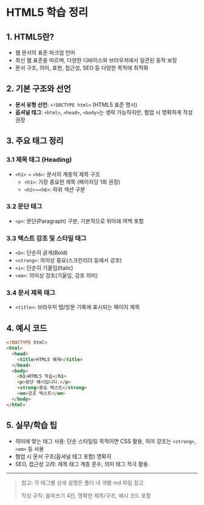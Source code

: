 # HTML5 학습 정리

## 1. HTML5란?
- 웹 문서의 표준 마크업 언어
- 최신 웹 표준을 따르며, 다양한 디바이스와 브라우저에서 일관된 동작 보장
- 문서 구조, 의미, 표현, 접근성, SEO 등 다양한 목적에 최적화

## 2. 기본 구조와 선언
- **문서 유형 선언**: `<!DOCTYPE html>` (HTML5 표준 명시)
- **옵셔널 태그**: `<html>`, `<head>`, `<body>`는 생략 가능하지만, 협업 시 명확하게 작성 권장

## 3. 주요 태그 정리

### 3.1 제목 태그 (Heading)
- `<h1>` ~ `<h6>`: 문서의 계층적 제목 구조
    - `<h1>`: 가장 중요한 제목 (페이지당 1회 권장)
    - `<h2>`~`<h6>`: 하위 섹션 구분

### 3.2 문단 태그
- `<p>`: 문단(Paragraph) 구분, 기본적으로 위아래 여백 포함

### 3.3 텍스트 강조 및 스타일 태그
- `<b>`: 단순히 굵게(Bold)
- `<strong>`: 의미상 중요(스크린리더 등에서 강조)
- `<i>`: 단순히 기울임(Italic)
- `<em>`: 의미상 강조(기울임, 강조 의미)

### 3.4 문서 제목 태그
- `<title>`: 브라우저 탭/방문 기록에 표시되는 페이지 제목

## 4. 예시 코드
```html
<!DOCTYPE html>
<html>
  <head>
    <title>HTML5 예제</title>
  </head>
  <body>
    <h1>HTML5 학습</h1>
    <p>문단 예시입니다.</p>
    <strong>중요 텍스트</strong>
    <em>강조 텍스트</em>
  </body>
</html>
```

## 5. 실무/학습 팁
- 의미에 맞는 태그 사용: 단순 스타일링 목적이면 CSS 활용, 의미 강조는 `<strong>`, `<em>` 등 사용
- 협업 시 문서 구조(옵셔널 태그 포함) 명확히
- SEO, 접근성 고려: 제목 태그 계층 준수, 의미 태그 적극 활용

---

> 참고: 각 태그별 상세 설명은 폴더 내 개별 md 파일 참고
> 
> 작성 규칙: 들여쓰기 4칸, 명확한 제목/구조, 예시 코드 포함
